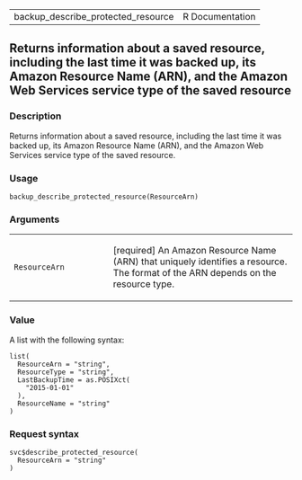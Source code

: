 <table style="width: 100%;">
<tbody>
<tr class="odd">
<td>backup_describe_protected_resource</td>
<td style="text-align: right;">R Documentation</td>
</tr>
</tbody>
</table>

## Returns information about a saved resource, including the last time it was backed up, its Amazon Resource Name (ARN), and the Amazon Web Services service type of the saved resource

### Description

Returns information about a saved resource, including the last time it
was backed up, its Amazon Resource Name (ARN), and the Amazon Web
Services service type of the saved resource.

### Usage

    backup_describe_protected_resource(ResourceArn)

### Arguments

<table>
<colgroup>
<col style="width: 35%" />
<col style="width: 65%" />
</colgroup>
<tbody>
<tr class="odd">
<td><code
id="backup_describe_protected_resource_:_ResourceArn">ResourceArn</code></td>
<td><p>[required] An Amazon Resource Name (ARN) that uniquely identifies
a resource. The format of the ARN depends on the resource type.</p></td>
</tr>
</tbody>
</table>

### Value

A list with the following syntax:

    list(
      ResourceArn = "string",
      ResourceType = "string",
      LastBackupTime = as.POSIXct(
        "2015-01-01"
      ),
      ResourceName = "string"
    )

### Request syntax

    svc$describe_protected_resource(
      ResourceArn = "string"
    )
